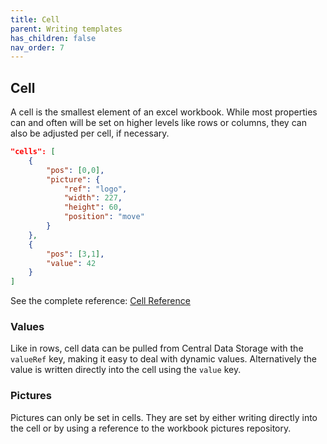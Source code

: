 ```yaml
---
title: Cell
parent: Writing templates
has_children: false
nav_order: 7
---
```


## Cell

A cell is the smallest element of an excel workbook. While most properties can and often will be set on higher levels like rows or columns, they can also be adjusted per cell, if necessary.

```json
"cells": [
    {
        "pos": [0,0],
        "picture": {
            "ref": "logo",
            "width": 227,
            "height": 60,
            "position": "move"
        }
    },
    {
        "pos": [3,1],
        "value": 42
    }
]
```

See the complete reference: [Cell Reference](/reference/cell)

### Values

Like in rows, cell data can be pulled from Central Data Storage with the `valueRef` key, making it easy to deal with dynamic values. Alternatively the value is written directly into the cell using the `value` key.

### Pictures

Pictures can only be set in cells. They are set by either writing directly into the cell or by using a reference to the workbook pictures repository.
